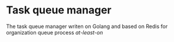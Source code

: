 # Task queue manager 

The task queue manager writen on Golang and based on Redis for organization queue process *at-least-on*


